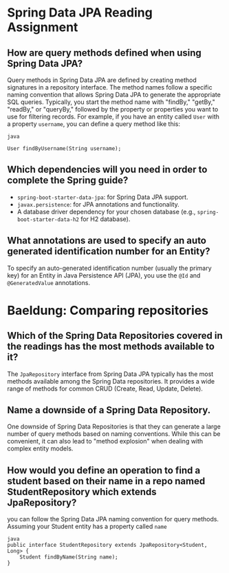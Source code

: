 # Spring Data JPA Reading Assignment

## How are query methods defined when using Spring Data JPA?

Query methods in Spring Data JPA are defined by creating method signatures in a repository interface. The method names follow a specific naming convention that allows Spring Data JPA to generate the appropriate SQL queries. Typically, you start the method name with "findBy," "getBy," "readBy," or "queryBy," followed by the property or properties you want to use for filtering records. For example, if you have an entity called `User` with a property `username`, you can define a query method like this:

```
java

User findByUsername(String username); 
```
## Which dependencies will you need in order to complete the Spring guide?
- `spring-boot-starter-data-jpa`: for Spring Data JPA support.
- `javax.persistence`: for JPA annotations and functionality.
- A database driver dependency for your chosen database (e.g., `spring-boot-starter-data-h2` for H2 database).

## What annotations are used to specify an auto generated identification number for an Entity?
To specify an auto-generated identification number (usually the primary key) for an Entity in Java Persistence API (JPA), you use the `@Id` and `@GeneratedValue` annotations. 

# Baeldung: Comparing repositories 

## Which of the Spring Data Repositories covered in the readings has the most methods available to it?
The `JpaRepository` interface from Spring Data JPA typically has the most methods available among the Spring Data repositories.
It provides a wide range of methods for common CRUD (Create, Read, Update, Delete).

## Name a downside of a Spring Data Repository.
One downside of Spring Data Repositories is that they can generate a large number of query methods based on naming conventions. While this can be convenient, it can also lead to "method explosion" when dealing with complex entity models.

## How would you define an operation to find a student based on their name in a repo named StudentRepository which extends JpaRepository?
you can follow the Spring Data JPA naming convention for query methods. Assuming your Student entity has a property called `name`

```
java
public interface StudentRepository extends JpaRepository<Student, Long> {
    Student findByName(String name);
}
```





  